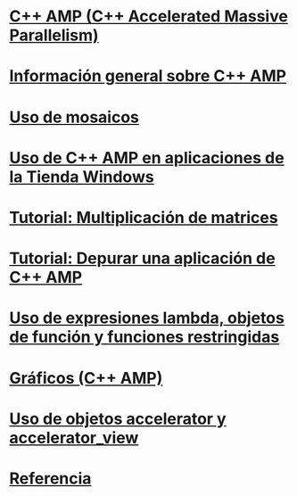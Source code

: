 # [C++ AMP (C++ Accelerated Massive Parallelism)](cpp-amp-cpp-accelerated-massive-parallelism.md)
# [Información general sobre C++ AMP](cpp-amp-overview.md)
# [Uso de mosaicos](using-tiles.md)
# [Uso de C++ AMP en aplicaciones de la Tienda Windows](using-cpp-amp-in-windows-store-apps.md)
# [Tutorial: Multiplicación de matrices](walkthrough-matrix-multiplication.md)
# [Tutorial: Depurar una aplicación de C++ AMP](walkthrough-debugging-a-cpp-amp-application.md)
# [Uso de expresiones lambda, objetos de función y funciones restringidas](using-lambdas-function-objects-and-restricted-functions.md)
# [Gráficos (C++ AMP)](graphics-cpp-amp.md)
# [Uso de objetos accelerator y accelerator_view](using-accelerator-and-accelerator-view-objects.md)
# [Referencia](reference/toc.md)
